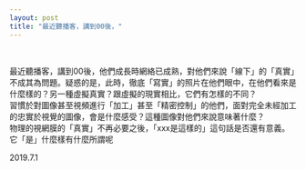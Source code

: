 ```yaml
---
layout: post
title: "最近聽播客，講到00後，"
---
```


  
&nbsp;
&nbsp;


最近聽播客，講到00後，他們成長時網絡已成熟，對他們來說「線下」的「真實」不成其為問題。疑惑的是，此時，徹底「寫實」的照片在他們眼中，在他們看來是什麼樣的？另一種虛擬真實？跟虛擬的現實相比，它們有怎樣的不同？
<br>習慣於對圖像甚至視頻進行「加工」甚至「精密控制」的他們，面對完全未經加工的忠實於視覺的圖像，會是什麼感受？這種圖像對他們來說意味著什麼？
<br>物理的視網膜的「真實」不再必要之後，「xxx是這樣的」這句話是否還有意義。它「是」什麼樣有什麼所謂呢

2019.7.1